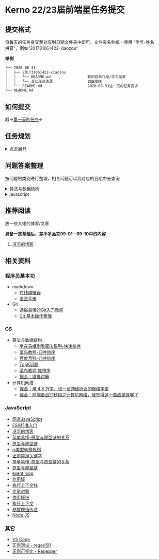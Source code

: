 # Kerno 22/23届前端星任务提交

## 提交格式

将每天的任务提交至对应到日期文件夹中即可，文件夹名称统一使用 “学号-姓名拼音”，例如“201731061422-xiaozou“

**举例**
```sh
├── 2020-08-31
│   ├── 201731061422-xiaozou
│   │   └── README.md                 我的目录介绍/学习结果
│   │   └── 其它任意资源                自由发挥
│   └── README.md                     2020-08-31这一天的任务要求
└── README.md
```
## 如何提交

戳->[第一天的任务](2020-08-31/README.md)<-

## 任务规划
<details>
<summary>
    点击展开
</summary> 

* 2020-08-31
  * Git 提PR
* 2020-09-01
  * Git:同步fork仓库
  * 算法与数据结构:单链表转置
  * ES5基础
* 2020-09-03
  * 算法与数据结构：快排，归并
  * ES5基础：语法，标准库
* 2020-09-05
  * 算法与数据结构：大数相加
  * ES5基础：面向对象
* 2020-09-06
  * 算法与数据结构：链表中倒数第k个节点
  * ES5：复习前面的知识
* 2020-09-10
  * 算法与数据结构：堆排序，二叉树层序遍历
  * ES5：异步操作，event loop，作用域，执行上下文...
* 2020-09-12
  * 算法与数据结构：最大交换，最大数，时间/空间复杂度
* 2020-09-13
  * 算法与数据结构：全排列实现方法,字符串全排列，数组的全排列
* 2020-09-18
  * 算法与数据结构：对称二叉树
  * ES6：简介，扩展运算符，let/const/var
  * 深广度拓展：js的GC机制
</details>

## 问题答案整理
按问题的类别进行整理，相关问题可以到对应的日期中去查询
<details>
<summary>
    算法与数据结构
</summary> 

* 2020-09-01 
  * [单链表转置](https://sugarat.top/coding/algorithm/linkReserve.html)
* 2020-09-03
  * [快速排序](https://sugarat.top/coding/algorithm/quickSort.html)
  * [归并排序](https://sugarat.top/coding/algorithm/mergeSort.html)
* 2020-09-05
  * [大数相加](https://sugarat.top/coding/algorithm/addString.html)
</details>

<details>
<summary>
    javascript
</summary> 

* 2020-09-01 
  * [javascript原始值类型有哪些](https://sugarat.top/interview/js/primitiveType.html)
  * [为什么 0.1 + 0.2 !== 0.3](https://sugarat.top/interview/js/numNotEqual.html)
  * [判断数据类型的方法有哪几种](https://sugarat.top/bigWeb/js/p4.html)
  * [null是对象吗，为什么typeof null === 'object'](https://sugarat.top/interview/js/nullobj.html)
  * [== 与 === 有什么区别](https://sugarat.top/interview/js/equal.html)
  * [什么是类数组,如何将类数组转换为数组](https://sugarat.top/bigWeb/js/likearray.html)
* 2020-09-03
  * [数据类型转换习题](https://sugarat.top/bigWeb/js/typeConvert.html#%E8%87%AA%E6%B5%8B)
  * [判断一个变量是对对象的方案](https://sugarat.top/interview/js/judgeObj.html#_1-instanceof)
  * [判断变量是数组的方案](https://sugarat.top/interview/js/judgeArr.html)
  * [Object.keys()与Object.getOwnPropertyNames()有什么区别](https://sugarat.top/coding/js/deepClone.html#_4-%E6%8B%B7%E8%B4%9Dsymbol)
  * [下面如何定义`a`才能打印`yes`](https://sugarat.top/coding/js/equalA.html#%E5%AE%9A%E4%B9%89-toprimitive)
  ```js
  if (a == 1 && a == 2) {
    console.log('yes')
  }
  ```
  * [数组哪些方法会改变自己](https://sugarat.top/interview/js/changeArr.html)
  * 将any（任意值）转换为布尔值的方法有哪些
  ```js
  // 1 Boolean
  Boolean('') // false
  // 2 取反两次
  !!''  // false
  ```
  * 下面问题看看[2020-09-03](./2020-09-03/README.md)其它同学的杰作
  * 写个匹配手机号,邮箱的正则
  * 写一个提取url中params的函数
* 2020-09-05
  * [模拟实现new命令](https://sugarat.top/coding/js/myNew.html)
  * [模拟实现call](https://sugarat.top/coding/js/myCall.html)
  * [模拟实现apply](https://sugarat.top/coding/js/myApply.html)
  * [模拟实现bind](https://sugarat.top/coding/js/myBind.html)
  * 更改this的指向有哪些方案
    * new/bind/call/apply
  * [bind,call,apply区别是什么](https://sugarat.top/bigWeb/js/apply.html)
  * [原型/原型链](https://sugarat.top/bigWeb/js/prototype.html)
  * [instanceof判断变量类型的原理是什么](https://sugarat.top/interview/js/instanceof.html)
  * [继承实现](https://sugarat.top/coding/js/inherit.html)
</details>

## 推荐阅读
放一些大佬的博客/文章

**具备一定基础后，差不多品完09-01--09-10中的内容**
1. [冴羽的博客](https://github.com/mqyqingfeng/Blog)

## 相关资料
### 程序员基本功
* markdown
  * [在线编辑器](https://www.zybuluo.com/mdeditor)
  * [语法手册](https://www.zybuluo.com/mdeditor?url=https://www.zybuluo.com/static/editor/md-help.markdown)
* Git
  * [通俗易懂的Git入门教程](https://www.liaoxuefeng.com/wiki/896043488029600)
  * [Git 基本操作整理](https://sugarat.top/technology/learn/git-base.html)

### CS
* 算法与数据结构
  * [坐在马桶刷看算法系列-快速排序](https://blog.csdn.net/afjaklsdflka/article/details/52829030)
  * [菜鸟教程-归并排序](https://www.runoob.com/w3cnote/merge-sort.html)
  * [百度百科-归并排序](https://baike.baidu.com/item/%E5%BD%92%E5%B9%B6%E6%8E%92%E5%BA%8F/1639015)
  * [TopK问题](https://juejin.im/entry/6844903774004183047#comment)
  * [菜鸟教程:堆排序](https://www.runoob.com/w3cnote/heap-sort.html)
  * [掘金：堆排讲解](https://juejin.im/post/6844903826923716616)
* 计算机网络
  * [掘金：用 4.5 万字，谈一谈网络协议的微缩宇宙](https://juejin.im/post/6854573219509338119)
  * [掘金：前端备战21秋招之计算机网络，我觉得这一篇应该就够了](https://juejin.im/post/6846687590268010509)
### JavaScript
* [网道JavaScript](https://wangdoc.com/javascript/index.html)
* [ES6标准入门](https://wangdoc.com/es6/)
* [冴羽的博客](https://github.com/mqyqingfeng/Blog)
* [简单易懂-原型与原型链的关系](https://juejin.im/pin/6844910475042357261)
* [原型与原型链](https://sugarat.top/bigWeb/js/prototype.html)
* [js类型转换规则](https://sugarat.top/bigWeb/js/typeConvert.html)
* [正则常用关键字](https://sugarat.top/bigWeb/regexp)
* [简单易懂-原型与原型链的关系](https://juejin.im/pin/6844910475042357261)
* [原型与原型链](https://sugarat.top/bigWeb/js/prototype.html)
* [event loop](https://sugarat.top/bigWeb/js/eventloop.html)
* [作用域](https://sugarat.top/bigWeb/js/scope.html)
* [执行上下文栈](https://sugarat.top/bigWeb/js/runStack.html)
* [变量对象](https://sugarat.top/bigWeb/js/variableObject.html)
* [作用域链](https://sugarat.top/bigWeb/js/scopeLink.html)
* [执行上下文](https://sugarat.top/bigWeb/js/runcontext.html)
* [参数按值传递](https://sugarat.top/bigWeb/js/valuePass.html)
* [Node JS](https://nodejs.org/zh-cn/)

### 其它
* [VS Code](https://code.visualstudio.com)
* [正则测试 - regex101](https://regex101.com/)
* [正则可视化 - Regexper](https://regexper.com/)